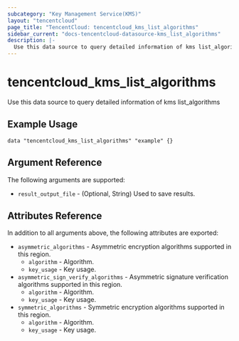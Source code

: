 ```yaml
---
subcategory: "Key Management Service(KMS)"
layout: "tencentcloud"
page_title: "TencentCloud: tencentcloud_kms_list_algorithms"
sidebar_current: "docs-tencentcloud-datasource-kms_list_algorithms"
description: |-
  Use this data source to query detailed information of kms list_algorithms
---
```


# tencentcloud_kms_list_algorithms

Use this data source to query detailed information of kms list_algorithms

## Example Usage

```hcl
data "tencentcloud_kms_list_algorithms" "example" {}
```

## Argument Reference

The following arguments are supported:

* `result_output_file` - (Optional, String) Used to save results.

## Attributes Reference

In addition to all arguments above, the following attributes are exported:

* `asymmetric_algorithms` - Asymmetric encryption algorithms supported in this region.
  * `algorithm` - Algorithm.
  * `key_usage` - Key usage.
* `asymmetric_sign_verify_algorithms` - Asymmetric signature verification algorithms supported in this region.
  * `algorithm` - Algorithm.
  * `key_usage` - Key usage.
* `symmetric_algorithms` - Symmetric encryption algorithms supported in this region.
  * `algorithm` - Algorithm.
  * `key_usage` - Key usage.



